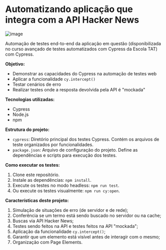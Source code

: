 # Automatizando aplicação que integra com a API Hacker News

![image](https://img.shields.io/badge/Cypress-17202C?style=for-the-badge&logo=cypress&logoColor=white)

Automação de testes end-to-end da aplicação em questão (disponibilizada no curso avançado de testes automatizados com Cypress da Escola TAT) com Cypress.

**Objetivo:**

* Demonstrar as capacidades do Cypress na automação de testes web
* Aplicar a funcionalidade `cy.intercept()`
* Testar cenários de erro
* Realizar testes onde a resposta devolvida pela API é "mockada"

**Tecnologias utilizadas:**

* Cypress
* Node.js
* npm

**Estrutura do projeto:**

* `cypress`: Diretório principal dos testes Cypress. Contém os arquivos de teste organizados por funcionalidades.
* `package.json`: Arquivo de configuração do projeto. Define as dependências e scripts para execução dos testes.

**Como executar os testes:**

1. Clone este repositório.
2. Instale as dependências: `npm install`.
3. Execute os testes no modo headless: `npm run test`.
4. Ou execute os testes visualmente: `npm run cy:open`. 

**Características deste projeto:**

1. Simulação de situações de erro (de servidor e de rede);
2. Conferência se um termo está sendo buscado no servidor ou na cache;
3. Buscas via API Hacker News;
4. Testes sendo feitos na API e testes feitos na API "mockada";
5. Aplicação da funcionalidade `cy.intercept()`;
6. Garantir que um elemento está visível antes de interagir com o mesmo;
7. Organização com Page Elements.


